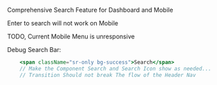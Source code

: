 Comprehensive Search Feature for Dashboard and Mobile

Enter to search will not work on Mobile

TODO, Current Mobile Menu is unresponsive


Debug Search Bar:
```jsx
    <span className="sr-only bg-success">Search</span>
    // Make the Component Search and Search Icon show as needed...
    // Transition Should not break The flow of the Header Nav
```
